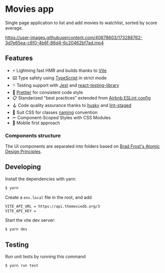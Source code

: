 # Movies app

Single page application to list and add movies to watchlist, sorted by score average.

https://user-images.githubusercontent.com/40678603/173288762-3d7e65ea-c6f0-4b6f-86d4-6c20462bf7ad.mp4

## Features

- ⚡️ Lightning fast HMR and builds thanks to [Vite](https://vitejs.dev/)
- ⌨️ Type safety using [TypeScript](https://www.typescriptlang.org/) in strict mode
- 🃏 Testing support with [Jest](https://jestjs.io/) and [react-testing-library](https://testing-library.com/docs/react-testing-library/intro/)
- 🌈 [Prettier](https://prettier.io/) for consistent code style
- 📋 Standarized "best practices" extended from [Airbnb ESLint config](https://www.npmjs.com/package/eslint-config-airbnb)
- 🪝 Code quality assurance thanks to [husky](https://github.com/typicode/husky) and [lint-staged](https://github.com/okonet/lint-staged)
- 📐 Suit CSS for classes [naming](https://github.com/suitcss/suit/blob/master/doc/naming-conventions.md) convention
- ✂ Component-Scoped Styles with CSS Modules
- 📱 Mobile first approach

### Components structure

The UI components are separated into folders based on [Brad Frost's Atomic Design Principles](https://bradfrost.com/blog/post/atomic-web-design/).

## Developing

Install the dependencies with yarn:

```sh
$ yarn
```

Create a `env.local` file in the root, and add

```sh
VITE_API_URL = https://api.themoviedb.org/3
VITE_API_KEY = 
```

Start the vite dev server:

```sh
$ yarn dev
```

## Testing

Run unit tests by running this command

```sh
$ yarn run test
```

